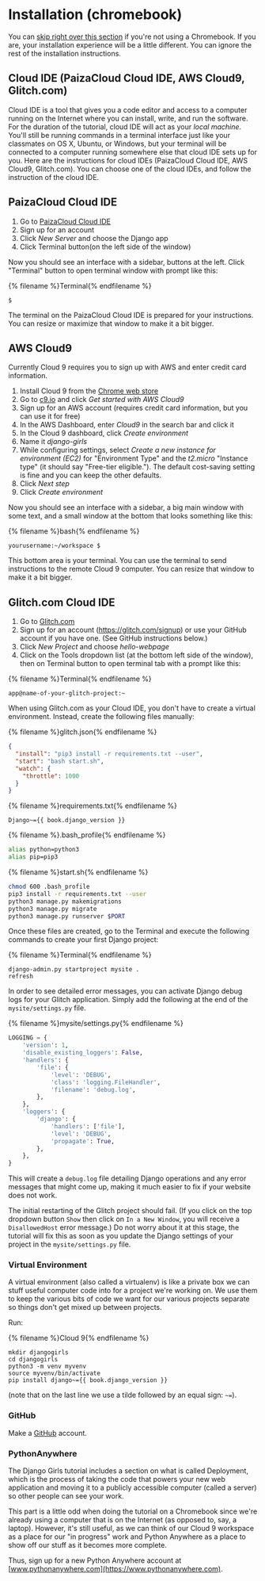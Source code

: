 # Installation (chromebook)

You can [skip right over this section](http://tutorial.djangogirls.org/en/installation/#install-python) if you're not using a Chromebook. If you
are, your installation experience will be a little different. You can ignore the
rest of the installation instructions.

## Cloud IDE (PaizaCloud Cloud IDE, AWS Cloud9, Glitch.com)

Cloud IDE is a tool that gives you a code editor and access to a computer running
on the Internet where you can install, write, and run the software. For the duration
of the tutorial, cloud IDE will act as your _local machine_. You'll still be
running commands in a terminal interface just like your classmates on OS X,
Ubuntu, or Windows, but your terminal will be connected to a computer running
somewhere else that cloud IDE sets up for you.
Here are the instructions for cloud IDEs (PaizaCloud Cloud IDE, AWS Cloud9, Glitch.com).
You can choose one of the cloud IDEs, and follow the instruction of the cloud IDE.

## PaizaCloud Cloud IDE

1. Go to [PaizaCloud Cloud IDE](https://paiza.cloud/)
2. Sign up for an account
3. Click _New Server_ and choose the Django app
4. Click Terminal button(on the left side of the window)

Now you should see an interface with a sidebar, buttons at the left.
Click "Terminal" button to open terminal window with prompt like this:

{% filename %}Terminal{% endfilename %}

```console
$
```

The terminal on the PaizaCloud Cloud IDE is prepared for your instructions.
You can resize or maximize that window to make it a bit bigger.

## AWS Cloud9

Currently Cloud 9 requires you to sign up with AWS and enter credit card
information.

1. Install Cloud 9 from the [Chrome web store](https://chrome.google.com/webstore/detail/cloud9/nbdmccoknlfggadpfkmcpnamfnbkmkcp)
2. Go to [c9.io](https://c9.io) and click _Get started with AWS Cloud9_
3. Sign up for an AWS account (requires credit card information, but you can
   use it for free)
4. In the AWS Dashboard, enter _Cloud9_ in the search bar and click it
5. In the Cloud 9 dashboard, click _Create environment_
6. Name it _django-girls_
7. While configuring settings, select _Create a new instance for environment
   (EC2)_ for "Environment Type" and the _t2.micro_ "Instance type" (it should
   say "Free-tier eligible."). The default cost-saving setting is fine and you
   can keep the other defaults.
8. Click _Next step_
9. Click _Create environment_

Now you should see an interface with a sidebar, a big main window with some
text, and a small window at the bottom that looks something like this:

{% filename %}bash{% endfilename %}

```console
yourusername:~/workspace $
```

This bottom area is your terminal. You can use the terminal to send instructions
to the remote Cloud 9 computer. You can resize that window to make it a bit
bigger.

## Glitch.com Cloud IDE

1. Go to [Glitch.com](https://glitch.com/)
2. Sign up for an account (<https://glitch.com/signup>) or use your GitHub account if you have one. (See GitHub instructions below.)
3. Click _New Project_ and choose _hello-webpage_
4. Click on the Tools dropdown list (at the bottom left side of the window), then on Terminal button to open terminal tab with a prompt like this:

{% filename %}Terminal{% endfilename %}

```console
app@name-of-your-glitch-project:~
```

When using Glitch.com as your Cloud IDE, you don't have to create a virtual environment.
Instead, create the following files manually:

{% filename %}glitch.json{% endfilename %}

```json
{
  "install": "pip3 install -r requirements.txt --user",
  "start": "bash start.sh",
  "watch": {
    "throttle": 1000
  }
}
```

{% filename %}requirements.txt{% endfilename %}

```console
Django~={{ book.django_version }}
```

{% filename %}.bash_profile{% endfilename %}

```bash
alias python=python3
alias pip=pip3
```

{% filename %}start.sh{% endfilename %}

```bash
chmod 600 .bash_profile
pip3 install -r requirements.txt --user
python3 manage.py makemigrations
python3 manage.py migrate
python3 manage.py runserver $PORT
```

Once these files are created, go to the Terminal and execute the following commands to create your first Django project:

{% filename %}Terminal{% endfilename %}

```console
django-admin.py startproject mysite .
refresh
```

In order to see detailed error messages, you can activate Django debug logs for your Glitch application.
Simply add the following at the end of the `mysite/settings.py` file.

{% filename %}mysite/settings.py{% endfilename %}

```python
LOGGING = {
    'version': 1,
    'disable_existing_loggers': False,
    'handlers': {
        'file': {
            'level': 'DEBUG',
            'class': 'logging.FileHandler',
            'filename': 'debug.log',
        },
    },
    'loggers': {
        'django': {
            'handlers': ['file'],
            'level': 'DEBUG',
            'propagate': True,
        },
    },
}
```

This will create a `debug.log` file detailing Django operations and any error messages that might come up, making it much easier to fix if your website does not work.

The initial restarting of the Glitch project should fail.
(If you click on the top dropdown button `Show` then click on `In a New Window`, you will receive a `DisallowedHost` error message.)
Do not worry about it at this stage, the tutorial will fix this as soon as you update the Django settings of your project in the `mysite/settings.py` file.

### Virtual Environment

A virtual environment (also called a virtualenv) is like a private box we can
stuff useful computer code into for a project we're working on. We use them to
keep the various bits of code we want for our various projects separate so
things don't get mixed up between projects.

Run:

{% filename %}Cloud 9{% endfilename %}

```console
mkdir djangogirls
cd djangogirls
python3 -m venv myvenv
source myvenv/bin/activate
pip install django~={{ book.django_version }}
```

(note that on the last line we use a tilde followed by an equal sign: `~=`).

### GitHub

Make a [GitHub](https://github.com) account.

### PythonAnywhere

The Django Girls tutorial includes a section on what is called Deployment,
which is the process of taking the code that powers your new web application
and moving it to a publicly accessible computer (called a server) so other
people can see your work.

This part is a little odd when doing the tutorial on a Chromebook since we're
already using a computer that is on the Internet (as opposed to, say, a laptop).
However, it's still useful, as we can think of our Cloud 9 workspace as a place
for our "in progress" work and Python Anywhere as a place to show off our stuff
as it becomes more complete.

Thus, sign up for a new Python Anywhere account at
[www.pythonanywhere.com](https://www.pythonanywhere.com).
